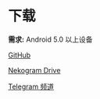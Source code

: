 # 下载

**需求:** Android 5.0 以上设备

[GitHub](https://github.com/tehcneko/nekogram-files/releases)

[Nekogram Drive](https://drive.nekogram.app)

[Telegram 频道](https://t.me/NekogramAPKs)
